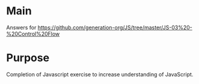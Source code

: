 # Main
Answers for https://github.com/generation-org/JS/tree/master/JS-03%20-%20Control%20Flow
# Purpose
Completion of Javascript exercise to increase understanding of JavaScript.
